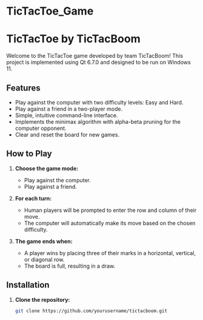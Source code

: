 # TicTacToe_Game
# TicTacToe by TicTacBoom

Welcome to the TicTacToe game developed by team TicTacBoom! This project is implemented using Qt 6.7.0 and designed to be run on Windows 11.

## Features

- Play against the computer with two difficulty levels: Easy and Hard.
- Play against a friend in a two-player mode.
- Simple, intuitive command-line interface.
- Implements the minimax algorithm with alpha-beta pruning for the computer opponent.
- Clear and reset the board for new games.

## How to Play

1. **Choose the game mode:**
   - Play against the computer.
   - Play against a friend.

2. **For each turn:**
   - Human players will be prompted to enter the row and column of their move.
   - The computer will automatically make its move based on the chosen difficulty.

3. **The game ends when:**
   - A player wins by placing three of their marks in a horizontal, vertical, or diagonal row.
   - The board is full, resulting in a draw.

## Installation

1. **Clone the repository:**
   ```bash
   git clone https://github.com/yourusername/tictacboom.git
